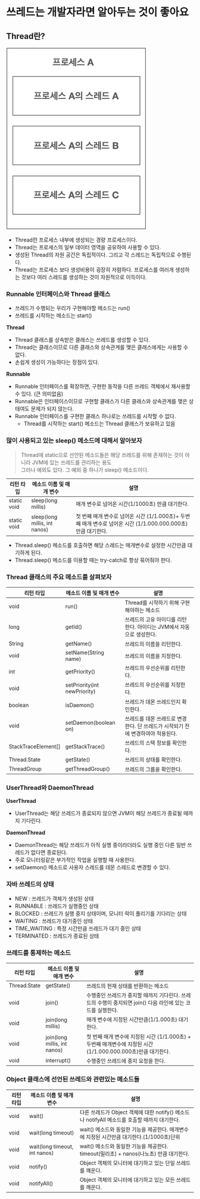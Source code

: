 # 쓰레드는 개발자라면 알아두는 것이 좋아요

## Thread란?

<img src="./img/img.png" title="thread" alt="thread"/>

- Thread란 프로세스 내부에 생성되는 경량 프로세스이다.
- Thread는 프로세스의 일부 데이터 영역을 공유하여 사용할 수 있다.
- 생성된 Thread의 자원 공간은 독립적이다. 그리고 각 스레드는 독립적으로 수행된다.
- Thread는 프로세스 보다 생성비용이 굉장히 저렴하다. 프로세스를 여러개 생성하는 것보다 여러 스레드를 생성하는 것이 자원적으로 이득이다.


### Runnable 인터페이스와 Thread 클래스

- 쓰레드가 수행되는 우리가 구현해야할 메소드는 run()
- 쓰레드를 시작하는 메소드는 start()

**Thread**

- Thread 클래스를 상속받은 클래스는 쓰레드를 생성할 수 있다.
- Thread는 클래스이므로 다른 클래스와 상속관계를 맺은 클래스에게는 사용할 수 없다.
- 손쉽게 생성이 가능하다는 장점이 있다.

**Runnable**

- Runnable 인터페이스를 확장하면, 구현한 동작을 다른 쓰레드 객체에서 재사용할 수 있다.  (큰 의미없음)
- Runnable은 인터페이스이므로 구현할 클래스가 다른 클래스와 상속관계를 맺은 상태여도 문제가 되지 않는다.
- Runnable 인터페이스를 구현한 클래스 하나로는 쓰레드를 시작할 수 없다.
    - Thread를 시작하는 start() 메소드는 Thread 클래스가 보유하고 있음


### 많이 사용되고 있는 sleep() 메소드에 대해서 알아보자
> Thread에 static으로 선언된 메소드들은 해당 쓰레드를 위해 존재하는 것이 아니라 JVM에 있는 쓰레드를 관리하는 용도   
> 그러나 예외도 있다. 그 예외 중 하나가 sleep() 메소드이다.

| 리턴 타입       | 메소드 이름 및 매개 변수                | 설명                                                                           |
|-------------|-------------------------------|------------------------------------------------------------------------------|
| static void | sleep(long millis)            | 매개 변수로 넘어온 시간(1/1000초) 만큼 대기한다.                                              |
| static void | sleep(long millis, int nanos) | 첫 번째 매개 변수로 넘어온 시간 (1/1.000초)+ 두번째 매개 변수로 넘어온 시간 (1/1.000.000.000초) 만큼 대기한다. |

- Thread.sleep() 메소드를 호출하면 해당 스레드는 매개변수로 설정한 시간만큼 대기하게 된다.
- Thread.sleep() 메소드를 이용할 때는 try-catch로 항상 묶어줘야 한다. 

### Thread 클래스의 주요 메소드를 살펴보자
| 리턴 타입               | 메소드 이름 및 매개 변수               | 설명                                            |
|---------------------|------------------------------|-----------------------------------------------|
| void                | run()                        | Thread를 시작하기 위해 구현해야하는 메소드                    |
| long                | getId()                      | 쓰레드의 고유 아이디를 리턴한다. 아이디는 JVM에서 자동으로 생성한다.      |
| String              | getName()                    | 쓰레드의 이름을 리턴한다.                                |
| void                | setName(String name)         | 쓰레드의 이름을 지정한다.                                |
| int                 | getPriority()                | 쓰레드의 우선순위를 리턴한다.                              |
| void                | setPriority(int newPriority) | 쓰레드의 우선순위를 지정한다.                              |
| boolean             | isDaemon()                   | 쓰레드가 데몬 쓰레드인지 확인한다.                           |
| void                | setDaemon(boolean on)        | 쓰레드를 데몬 쓰레드로 변경한다. 단 쓰레드가 시작되기 전에 변경하여야 적용된다. |
| StackTraceElement[] | getStackTrace()              | 쓰레드의 스택 정보를 확인한다.                             |
| Thread.State        | getState()                   | 쓰레드의 상태를 확인한다.                                |
| ThreadGroup         | getThreadGroup()             | 쓰레드의 그룹을 확인한다.                                |

### UserThread와 DaemonThread
**UserThread**
- UserThread는 해당 쓰레드가 종료되지 않으면 JVM이 해당 쓰레드가 종료될 때까지 기다린다.

**DaemonThread**
- DaemonThread는 해당 쓰레드가 아직 실행 중이라더라도 실행 중인 다른 일반 쓰레드가 없다면 종료된다.
- 주로 모니터링같은 부가적인 작업을 실행할 때 사용한다.
- setDaemon() 메소드로 사용자 스레드를 데몬 스레드로 변경할 수 있다.

### 자바 쓰레드의 상태
 - NEW : 쓰레드가 객체가 생성된 상태
 - RUNNABLE : 쓰레드가 실행중인 상태
 - BLOCKED : 쓰레드가 실행 중지 상태이며, 모니터 락이 풀리기를 기다리는 상태
 - WAITING : 쓰레드가 대기중인 상태
 - TIME_WAITING : 특정 시간만큼 쓰레드가 대기 중인 상태
 - TERMINATED : 쓰레드가 종료된 상태

### 쓰레드를 통제하는 메소드
| 리턴 타입        | 메소드 이름 및 매개 변수               | 설명                                                                         |
|--------------|------------------------------|----------------------------------------------------------------------------|
| Thread.State | getState()                   | 쓰레드의 현재 상태를 반환하는 메소드                                                       |
| void         | join()                       | 수행중인 쓰레드가 중지할 때까지 기다린다. 쓰레드의 수행이 중지되면 join() 다음 라인에 있는 코드를 실행한다.           |
| void         | join(long millis)            | 매개 변수에 지정된 시간만큼(1/1.000초) 대기한다.                                            |
| void         | join(long millis, int nanos) | 첫 번째 매개 변수에 지정된 시간 (1/1.000초) + 두번째 매개변수에 지정된 시간(1/1.000.000.000초)만큼 대기한다. |
| void         | interrupt()                  | 수행중인 쓰레드에 중지 요청을 한다.                                                       |


### Object 클래스에 선언된 쓰레드와 관련있는 메소드들

| 리턴 타입 | 메소드 이름 및 매개 변수                | 설명                                                               |
|-------|-------------------------------|------------------------------------------------------------------|
| void  | wait()                        | 다른 쓰레드가 Object 객체에 대한 notify() 메소드나 notifyAll 메소드를 호출할 때까지 대기한다. |
| void  | wait(long timeout)            | wait() 메소드와 동일한 기능을 제공한다. 매개변수에 지정된 시간만큼 대기한다.(1/1000초)단위        |
| void  | wait(long timeout, int nanos) | wait() 메소드와 동일한 기능을 제공한다. timeout(밀리초) + nanos(나노초) 만큼 대기한다.     |
| void  | notify()                      | Object 객체의 모니터에 대기하고 있는 단일 쓰레드를 꺠운다.                             |
| void  | notifyAll()                   | Object 객체의 모니터에 대기하고 있는 모든 쓰레드를 깨운다.                             |